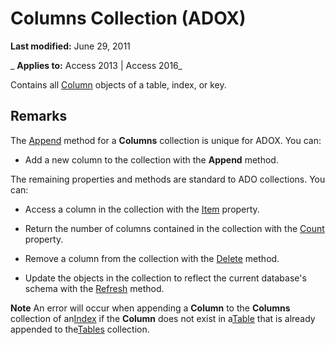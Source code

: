 
# Columns Collection (ADOX)

 **Last modified:** June 29, 2011

 _ **Applies to:** Access 2013 | Access 2016_



Contains all [Column](ad38c2df-f704-0599-4b7a-8556e430ba46.md) objects of a table, index, or key.

## Remarks

The [Append](e256a478-abc0-f15b-fc29-1b52e354144a.md) method for a **Columns** collection is unique for ADOX. You can:


- Add a new column to the collection with the  **Append** method.
    
The remaining properties and methods are standard to ADO collections. You can:


- Access a column in the collection with the [Item](793c305f-0e5b-a529-e21f-b7ab0843ed49.md) property.
    
- Return the number of columns contained in the collection with the [Count](b59f9581-ffd1-471d-44fa-3c1bb812e140.md) property.
    
- Remove a column from the collection with the [Delete](bcf9b8dd-cc7a-c1f9-fd93-58694766c4d9.md) method.
    
- Update the objects in the collection to reflect the current database's schema with the [Refresh](f1c8829f-9c7d-12b6-7470-727ff38d663e.md) method.
    

 **Note**  An error will occur when appending a  **Column** to the **Columns** collection of an[Index](fe368ab1-e396-4684-d930-18b0ba58a925.md) if the **Column** does not exist in a[Table](53a3e2f9-4ec0-8fed-d482-4f995921587b.md) that is already appended to the[Tables](07bc0541-c528-1c25-c8c4-05736836eda3.md) collection.

